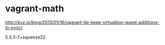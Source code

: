 vagrant-math
============

http://kvz.io/blog/2013/01/16/vagrant-tip-keep-virtualbox-guest-additions-in-sync/


5.3.3-7+squeeze22
